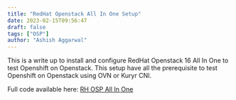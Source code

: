 ```yaml
---
title: "RedHat Openstack All In One Setup"
date: 2023-02-15T09:56:47
draft: false
tags: ["OSP"]
author: "Ashish Aggarwal"
---
```


This is a write up to install and configure RedHat Openstack 16 All In One to test Openshift on Openstack. This setup have all the prerequisite to test Openshift on Openstack using OVN or Kuryr CNI. 

Full code available here: [RH OSP All In One](https://github.com/rh-telco-tigers/OSP16.2-AIO)